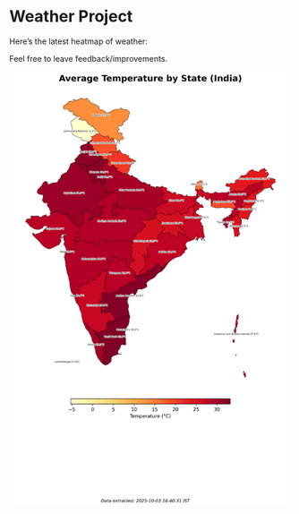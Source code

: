 # Weather Project

Here’s the latest heatmap of weather:

Feel free to leave feedback/improvements.

![India Heatmap](docs/assets/india_heatmap.png?v=DFAF2A)
